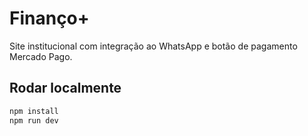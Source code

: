 # Finanço+

Site institucional com integração ao WhatsApp e botão de pagamento Mercado Pago.

## Rodar localmente
```bash
npm install
npm run dev
```
